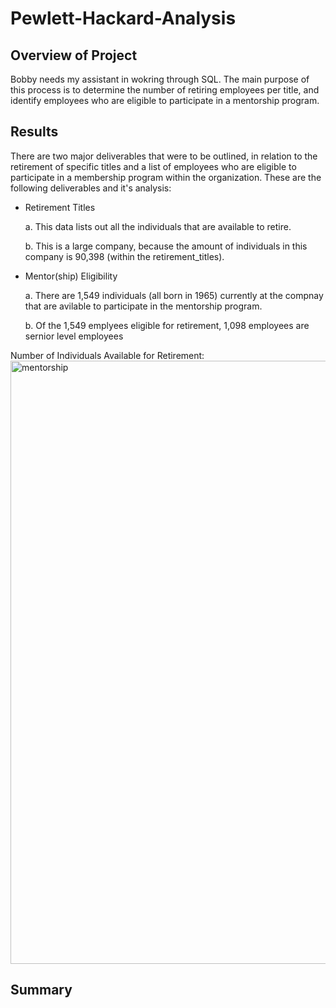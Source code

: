 # Pewlett-Hackard-Analysis

## Overview of Project
Bobby needs my assistant in wokring through SQL. The main purpose of this process is to determine the number of retiring employees per title, and identify employees who are eligible to participate in a mentorship program. 

## Results 
There are two major deliverables that were to be outlined, in relation to the retirement of specific titles and a list of employees who are eligible to participate in a membership program within the organization. These are the following deliverables and it's analysis:
- Retirement Titles

  a. This data lists out all the individuals that are available to retire.
  
  b. This is a large company, because the amount of individuals in this company is 90,398 (within the retirement_titles).
  
- Mentor(ship) Eligibility

  a. There are 1,549 individuals (all born in 1965) currently at the compnay that are avilable to participate in the mentorship program. 
  
  b. Of the 1,549 emplyees eligible for retirement, 1,098 employees are sernior level employees

Number of Individuals Available for Retirement:
<img width="965" alt="mentorship" src="https://user-images.githubusercontent.com/106715923/181655717-bf39336d-feae-4cee-83f8-332cb72aa1c5.png">


## Summary

